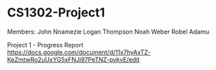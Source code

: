 # CS1302-Project1

Members:
John Nnamezie
Logan Thompson
Noah Weber
Robel Adamu

Project 1 - Progress Report
https://docs.google.com/document/d/11x7hyAxTZ-KeZmtwRo2uUxYG5xFNJi97PeTNZ-pvkvE/edit
